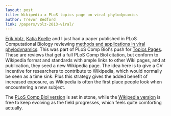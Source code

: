 ```yaml
---
layout: post
title: Wikipedia x PLoS topics page on viral phylodynamics
author: Trevor Bedford
link: /papers/volz-2013-viral/
---
```


[Erik Volz](http://www.erikvolz.info/), [Katia Koelle](http://koellelab.weebly.com/) and I just had a paper published in PLoS Computational Biology reviewing [methods and applications in viral phylodynamics](/papers/volz-2013-viral/).  This was part of PLoS Comp Biol's push for [Topics Pages](http://www.ploscompbiol.org/article/info%3Adoi%2F10.1371%2Fjournal.pcbi.1002446).  These are reviews that get a full PLoS Comp Biol citation, but conform to Wikipedia format and standards with ample links to other Wiki pages, and at publication, they seed a new Wikipedia page.  The idea here is to give a CV incentive for researchers to contribute to Wikipedia, which would normally be seen as a time sink.  Plus this strategy gives the added benefit of increased exposure, as Wikipedia is often the first place people look when encountering a new subject.

The [PLoS Comp Biol version](http://www.ploscompbiol.org/article/info:doi/10.1371/journal.pcbi.1002947) is set in stone, while the [Wikipedia version](http://en.wikipedia.org/wiki/Viral_phylodynamics) is free to keep evolving as the field progresses, which feels quite comforting actually.

